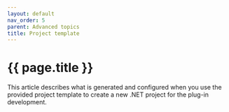 ```yaml
---
layout: default
nav_order: 5
parent: Advanced topics
title: Project template
---
```


# {{ page.title }}

This article describes what is generated and configured when you use the provided project template to create a new .NET project for the plug-in development.
